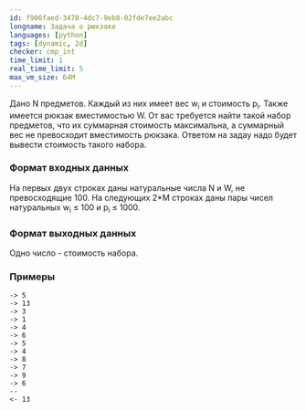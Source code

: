 ```yaml
---
id: f906faed-3478-4dc7-9eb8-02fde7ee2abc
longname: Задача о рюкзаке
languages: [python]
tags: [dynamic, 2d]
checker: cmp_int
time_limit: 1
real_time_limit: 5
max_vm_size: 64M
---
```



Дано N предметов. Каждый из них имеет вес w<sub>i</sub> и стоимость p<sub>i</sub>. Также имеется рюкзак вместимостью W. От вас требуется найти такой набор предметов, что их суммарная стоимость максимальна, а суммарный вес не превосходит вместимость рюкзака. Ответом на задау надо будет вывести стоимость такого набора.

### Формат входных данных

На первых двух строках даны натуральные числа N и W, не превосходящие 100. На следующих 2*M строках даны пары чисел натуральных w<sub>i</sub> ≤ 100 и p<sub>i</sub> ≤ 1000.

### Формат выходных данных

Одно число - стоимость набора.

### Примеры

```
-> 5
-> 13
-> 3
-> 1
-> 4
-> 6
-> 5
-> 4
-> 8
-> 7
-> 9
-> 6
--
<- 13
```
